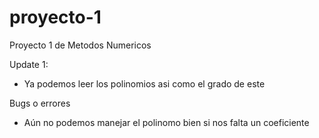# proyecto-1
Proyecto 1 de Metodos Numericos

Update 1:

  - Ya podemos leer los polinomios asi como el grado de este
  
Bugs o errores

  - Aún no podemos manejar el polinomo bien si nos falta un coeficiente


